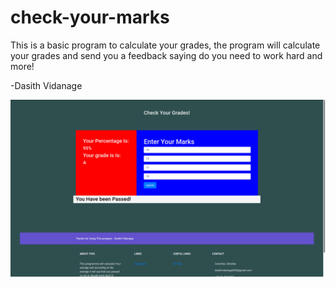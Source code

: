 # check-your-marks

This is a basic program  to calculate your grades, the program will calculate your grades and send you a feedback saying do you need to work hard and more!

-Dasith Vidanage

![screenshot](https://github.com/d4az/check-your-marks/blob/main/img.png)

